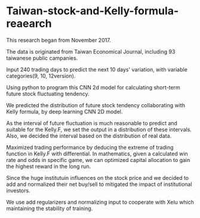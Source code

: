 # Taiwan-stock-and-Kelly-formula-reaearch
This research began from November 2017.
  
The data is originated from Taiwan Economical Journal, including 93 taiwanese public campanies.
  
Input 240 trading days to predict the next 10 days' variation, with variable categories(9, 10, 12version).
  
Using python to program this CNN 2d model for calculating short-term future stock fluctuating tendency.
  
We predicted the distribution of future stock tendency collaborating with Kelly formula, by deep learning CNN 2D model.

As the interval of future fluctuation is much reasonable to predict and suitable for the Kelly.F, we set the output in a distribution of these intervals. Also, we decided the interval based on the distribution of real data.

Maximized trading performance by deducing the extreme of trading function in Kelly.F with differential. In mathematics, given a calculated win rate and odds in specific game, we can optimized capital allocation to gain the highest reward in the long run.  

Since the huge institutuin influences on the stock price and we decided to add and normalized their net buy/sell to mitigated the impact of institutional investors.

We use add regularizers and normalizing input to cooperate with Xelu which maintaining the stability of training.
